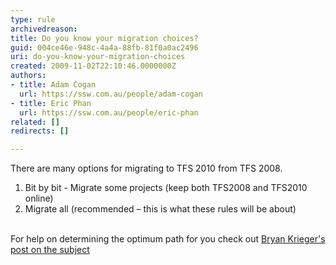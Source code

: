 ```yaml
---
type: rule
archivedreason: 
title: Do you know your migration choices?
guid: 004ce46e-948c-4a4a-88fb-81f0a0ac2496
uri: do-you-know-your-migration-choices
created: 2009-11-02T22:10:46.0000000Z
authors:
- title: Adam Cogan
  url: https://ssw.com.au/people/adam-cogan
- title: Eric Phan
  url: https://ssw.com.au/people/eric-phan
related: []
redirects: []

---
```




  <p>There are many options for migrating to TFS 2010 from TFS 2008.</p>
<ol>
    <li>Bit by bit - Migrate some projects (keep both TFS2008 and TFS2010 online) </li>
    <li>Migrate all (recommended – this is what these rules will be about) </li>
</ol>
<div><br>
</div>
<div>For help on&#160;determining&#160;the optimum path for you check out <span><a shape="rect" href="http&#58;//blogs.msdn.com/bkrieger/archive/2009/10/21/team-foundation-server-2010-upgrade.aspx" target="_blank">Bryan Krieger's post on the subject</a></span></div>

<br><excerpt class='endintro'></excerpt><br>



